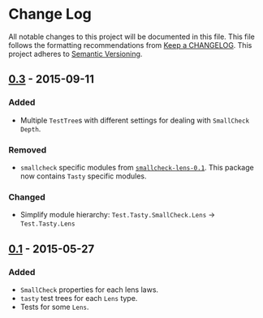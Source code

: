 # Change Log
All notable changes to this project will be documented in this file. This file
follows the formatting recommendations from [Keep a
CHANGELOG](http://keepachangelog.com/). This project adheres to [Semantic
Versioning](http://semver.org/).

## [0.3] - 2015-09-11
### Added
- Multiple `TestTree`s with different settings for dealing with `SmallCheck`
  `Depth`.

### Removed
- `smallcheck` specific modules from
  [`smallcheck-lens-0.1`](https://hackage.haskell.org/package/smallcheck-lens-0.1).
  This package now contains `Tasty` specific modules.

### Changed
- Simplify module hierarchy: `Test.Tasty.SmallCheck.Lens` -> `Test.Tasty.Lens`

## [0.1] - 2015-05-27
### Added
- `SmallCheck` properties for each lens laws.
- `tasty` test trees for each `Lens` type.
- Tests for some `Lens`.

[0.3]: https://github.com/jdnavarro/tasty-lens/compare/v0.1...v0.3
[0.1]: https://github.com/jdnavarro/tasty-lens/compare/1df060...v0.1
